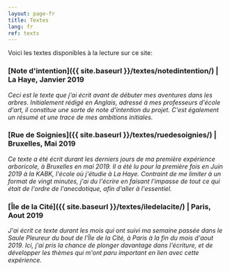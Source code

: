 ```yaml
---
layout: page-fr
title: Textes
lang: fr
ref: texts
---
```


Voici les textes disponibles à la lecture sur ce site:


### [Note d'intention]({{ site.baseurl }}/textes/notedintention/) | La Haye, Janvier 2019

*Ceci est le texte que j'ai écrit avant de débuter mes aventures dans les arbres. Initialement rédigé en Anglais, adressé à mes professeurs d'école d'art, il constitue une sorte de note d'intention du projet. C'est également un résumé et une trace de mes ambitions initiales.*

### [Rue de Soignies]({{ site.baseurl }}/textes/ruedesoignies/) | Bruxelles, Mai 2019

*Ce texte a été écrit durant les derniers jours de ma première expérience arboricole, à Bruxelles en mai 2019. Il a été lu pour la première fois en Juin 2019 à la KABK, l'école où j'étudie à La Haye. Contraint de me limiter à un format de vingt minutes, j'ai du l'écrire en faisant l'impasse de tout ce qui était de l'ordre de l'anecdotique, afin d'aller à l'essentiel.*

### [Île de la Cité]({{ site.baseurl }}/textes/iledelacite/) | Paris, Aout 2019

*J'ai écrit ce texte durant les mois qui ont suivi ma semaine passée dans le Saule Pleureur du bout de l'Île de la Cité, à Paris à la fin du mois d'aout 2019. Ici, j'ai pris la chance de plonger davantage dans l'écriture, et de développer les thèmes qui m'ont paru important en lien avec cette expérience.*
